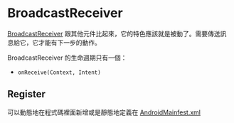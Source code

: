 # BroadcastReceiver

[BroadcastReceiver](http://developer.android.com/reference/android/content/BroadcastReceiver.html) 跟其他元件比起來，它的特色應該就是被動了。需要傳送訊息給它，它才能有下一步的動作。

BroadcastReceiver 的生命週期只有一個：

* `onReceive(Context, Intent)`

## Register

可以動態地在程式碼裡面新增或是靜態地定義在 [AndroidMainfest.xml](androidmainfest.xml.md)
